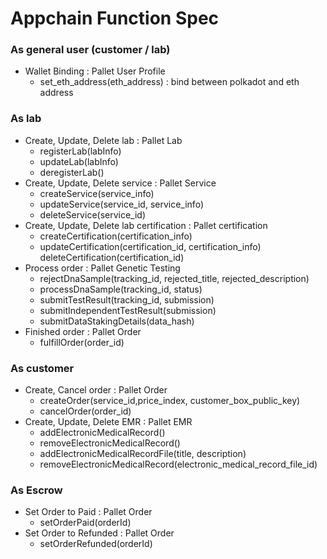 # Appchain Function Spec

### As general user (customer / lab) 
- Wallet Binding : Pallet User Profile 
    - set_eth_address(eth_address) : bind between polkadot and eth address 

### As lab
- Create, Update, Delete lab : Pallet Lab
    - registerLab(labInfo) 
    - updateLab(labInfo) 
    - deregisterLab() 
- Create, Update, Delete service : Pallet Service 
    - createService(service_info) 
    - updateService(service_id, service_info) 
    - deleteService(service_id) 
- Create, Update, Delete lab certification : Pallet certification 
    - createCertification(certification_info) 
    - updateCertification(certification_id, certification_info) deleteCertification(certification_id) 
- Process order : Pallet Genetic Testing 
    - rejectDnaSample(tracking_id, rejected_title, rejected_description) 
    - processDnaSample(tracking_id, status) 
    - submitTestResult(tracking_id, submission) 
    - submitIndependentTestResult(submission)
    - submitDataStakingDetails(data_hash) 
- Finished order : Pallet Order
    - fulfillOrder(order_id) 

### As customer 
- Create, Cancel order : Pallet Order 
    - createOrder(service_id,price_index, customer_box_public_key) 
    - cancelOrder(order_id) 
- Create, Update, Delete EMR : Pallet EMR 
    - addElectronicMedicalRecord() 
    - removeElectronicMedicalRecord() 
    - addElectronicMedicalRecordFile(title, description) 
    - removeElectronicMedicalRecord(electronic_medical_record_file_id) 

### As Escrow
- Set Order to Paid : Pallet Order
    - setOrderPaid(orderId)
- Set Order to Refunded : Pallet Order
    - setOrderRefunded(orderId)